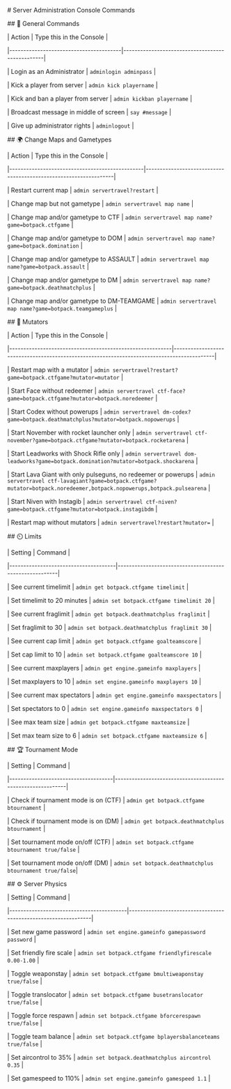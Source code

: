 \# Server Administration Console Commands



\## 🔧 General Commands



| Action                                  | Type this in the Console                        |

|----------------------------------------|-------------------------------------------------|

| Login as an Administrator              | `adminlogin adminpass`                         |

| Kick a player from server              | `admin kick playername`                        |

| Kick and ban a player from server      | `admin kickban playername`                     |

| Broadcast message in middle of screen | `say #message`                                 |

| Give up administrator rights           | `adminlogout`                                  |



\## 🌍 Change Maps and Gametypes



| Action                                         | Type this in the Console                                         |

|------------------------------------------------|------------------------------------------------------------------|

| Restart current map                            | `admin servertravel?restart`                                    |

| Change map but not gametype                    | `admin servertravel map name`                                   |

| Change map and/or gametype to CTF              | `admin servertravel map name?game=botpack.ctfgame`              |

| Change map and/or gametype to DOM              | `admin servertravel map name?game=botpack.domination`           |

| Change map and/or gametype to ASSAULT          | `admin servertravel map name?game=botpack.assault`              |

| Change map and/or gametype to DM               | `admin servertravel map name?game=botpack.deathmatchplus`       |

| Change map and/or gametype to DM-TEAMGAME      | `admin servertravel map name?game=botpack.teamgameplus`         |



\## 🧪 Mutators



| Action                                                   | Type this in the Console                                                                 |

|----------------------------------------------------------|--------------------------------------------------------------------------------------------|

| Restart map with a mutator                               | `admin servertravel?restart?game=botpack.ctfgame?mutator=mutator`                        |

| Start Face without redeemer                              | `admin servertravel ctf-face?game=botpack.ctfgame?mutator=botpack.noredeemer`            |

| Start Codex without powerups                             | `admin servertravel dm-codex?game=botpack.deathmatchplus?mutator=botpack.nopowerups`     |

| Start November with rocket launcher only                 | `admin servertravel ctf-november?game=botpack.ctfgame?mutator=botpack.rocketarena`       |

| Start Leadworks with Shock Rifle only                    | `admin servertravel dom-leadworks?game=botpack.domination?mutator=botpack.shockarena`    |

| Start Lava Giant with only pulseguns, no redeemer or powerups | `admin servertravel ctf-lavagiant?game=botpack.ctfgame?mutator=botpack.noredeemer,botpack.nopowerups,botpack.pulsearena` |

| Start Niven with Instagib                                | `admin servertravel ctf-niven?game=botpack.ctfgame?mutator=botpack.instagibdm`           |

| Restart map without mutators                             | `admin servertravel?restart?mutator=`                                                    |



\## ⏲️ Limits



| Setting                              | Command                                               |

|--------------------------------------|--------------------------------------------------------|

| See current timelimit                | `admin get botpack.ctfgame timelimit`                |

| Set timelimit to 20 minutes          | `admin set botpack.ctfgame timelimit 20`             |

| See current fraglimit                | `admin get botpack.deathmatchplus fraglimit`         |

| Set fraglimit to 30                  | `admin set botpack.deathmatchplus fraglimit 30`      |

| See current cap limit                | `admin get botpack.ctfgame goalteamscore`            |

| Set cap limit to 10                  | `admin set botpack.ctfgame goalteamscore 10`         |

| See current maxplayers               | `admin get engine.gameinfo maxplayers`               |

| Set maxplayers to 10                 | `admin set engine.gameinfo maxplayers 10`            |

| See current max spectators           | `admin get engine.gameinfo maxspectators`            |

| Set spectators to 0                  | `admin set engine.gameinfo maxspectators 0`          |

| See max team size                    | `admin get botpack.ctfgame maxteamsize`              |

| Set max team size to 6               | `admin set botpack.ctfgame maxteamsize 6`            |



\## 🏆 Tournament Mode



| Setting                             | Command                                                   |

|-------------------------------------|------------------------------------------------------------|

| Check if tournament mode is on (CTF) | `admin get botpack.ctfgame btournament`                  |

| Check if tournament mode is on (DM)  | `admin get botpack.deathmatchplus btournament`           |

| Set tournament mode on/off (CTF)     | `admin set botpack.ctfgame btournament true/false`       |

| Set tournament mode on/off (DM)      | `admin set botpack.deathmatchplus btournament true/false`|



\## ⚙️ Server Physics



| Setting                                  | Command                                                       |

|------------------------------------------|----------------------------------------------------------------|

| Set new game password                    | `admin set engine.gameinfo gamepassword password`            |

| Set friendly fire scale                  | `admin set botpack.ctfgame friendlyfirescale 0.00-1.00`      |

| Toggle weaponstay                        | `admin set botpack.ctfgame bmultiweaponstay true/false`      |

| Toggle translocator                      | `admin set botpack.ctfgame busetranslocator true/false`      |

| Toggle force respawn                     | `admin set botpack.ctfgame bforcerespawn true/false`         |

| Toggle team balance                      | `admin set botpack.ctfgame bplayersbalanceteams true/false`  |

| Set aircontrol to 35%                    | `admin set botpack.deathmatchplus aircontrol 0.35`           |

| Set gamespeed to 110%                    | `admin set engine.gameinfo gamespeed 1.1`                    |

